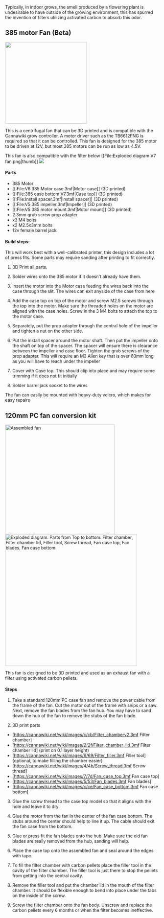 Typically, in indoor grows, the smell produced by a flowering plant is undesirable to have outside of the growing environment, this has spurred the invention of filters utilizing activated carbon to absorb this odor.

## 385 motor Fan (Beta) ##
<img src='/images/385_fan_v5.png' width='267px'>

This is a centrifugal fan that can be 3D printed and is compatible with the Cannawiki grow controller. A motor driver such as the TB6612FNG is required so that it can be controlled. This fan is designed for the 385 motor to be driven at 12V, but most 385 motors can be run as low as 4.5V. 

This fan is also compatible with the filter below
[[File:Exploded diagram V7 fan.png|thumb]]
<img src='/images/Exploded_diagram_V7_fan.png'>

#### Parts ####
* 385 Motor
* [[:File:V6 385 Motor case.3mf|Motor case]] (3D printed)
* [[:File:385 case bottom V7.3mf|Case top]] (3D printed)
* [[:File:Install spacer.3mf|Install spacer]] (3D printed)
* [[:File:V5 385 impeller.3mf|Impeller]] (3D printed)
* [[:File:V5 385 motor mount.3mf|Motor mount]] (3D printed)
* 2.3mm grub screw prop adapter
* x3 M4 bolts
* x2 M2.5x3mm bolts
* 12v female barrel jack

#### Build steps: ####
This will work best with a well-calibrated printer, this design includes a lot of press fits. Some parts may require sanding after printing to fit correctly.

1. 3D Print all parts.

2. Solder wires onto the 385 motor if it doesn't already have them. 

3. Insert the motor into the Motor case feeding the wires back into the case through the slit. The wires can exit anyside of the case from here

4. Add the case top on top of the motor and screw M2.5 screws through the top into the motor. Make sure the threaded holes on the motor are aligned with the case holes. Screw in the 3 M4 bolts to attach the top to the motor case.

5. Separately, put the prop adapter through the central hole of the impeller and tighten a nut on the other side.

6. Put the install spacer around the motor shaft. Then put the impeller onto the shaft on top of the spacer. The spacer will ensure there is clearance between the impeller and case floor. Tighten the grub screws of the prop adapter. This will require an M3 Allen key that is over 60mm long as you will have to reach under the impeller

7. Cover with Case top. This should clip into place and may require some trimming if it does not fit initially

8. Solder barrel jack socket to the wires

The fan can easily be mounted with heavy-duty velcro, which makes for easy repairs

## 120mm PC fan conversion kit 
<img src='/images/Assembled_fan_with_carbon_filter.png' width='358px' title='Assembled fan'>

<img src='/images/120mm_carbon_filter_exploded.png' width='431px' title="Exploded diagram. Parts from Top to bottom: Filter chamber, Filter chamber lid, Filler tool, Screw thread, Fan case top, Fan blades, Fan case bottom">

This fan is designed to be 3D printed and used as an exhaust fan with a filter using activated carbon pellets.

#### Steps
1. Take a standard 120mm PC case fan and remove the power cable from the frame of the fan. Cut the motor out of the frame with snips or a saw. Next, remove the fan blades from the fan hub. You may have to sand down the hub of the fan to remove the stubs of the fan blade.

2. 3D print parts

* [https://cannawiki.net/wiki/images/c/cb/Filter_chamberv2.3mf Filter chamber]
* [https://cannawiki.net/wiki/images/2/2f/Filter_chamber_lid.3mf Filter chamber lid] (print on 0.1 layer height)
* [https://cannawiki.net/wiki/images/6/69/Filter_filler.3mf Filler tool] (optional, to make filling the chamber easier)
* [https://cannawiki.net/wiki/images/4/4b/Screw_thread.3mf Screw thread]
* [https://cannawiki.net/wiki/images/7/7d/Fan_case_top.3mf Fan case top]
* [https://cannawiki.net/wiki/images/5/53/Fan_blades.3mf Fan blades]
* [https://cannawiki.net/wiki/images/c/ce/Fan_case_bottom.3mf Fan case bottom]


3. Glue the screw thread to the case top model so that it aligns with the hole and leave it to dry.

4. Glue the motor from the fan in the center of the fan case bottom. The stubs around the center should help to line it up. The cable should exit the fan case from the bottom.

5. Glue or press fit the fan blades onto the hub. Make sure the old fan blades are really removed from the hub, sanding will help.

6. Place the case top onto the assembled fan and seal around the edges with tape.

7. To fill the filter chamber with carbon pellets place the filler tool in the cavity of the filter chamber. The filler tool is just there to stop the pellets from getting into the central cavity.

8. Remove the filler tool and put the chamber lid in the mouth of the filter chamber. It should be flexible enough to bend into place under the tabs on the inside of the screw.

9. Screw the filter chamber onto the fan body. Unscrew and replace the carbon pellets every 6 months or when the filter becomes ineffective.